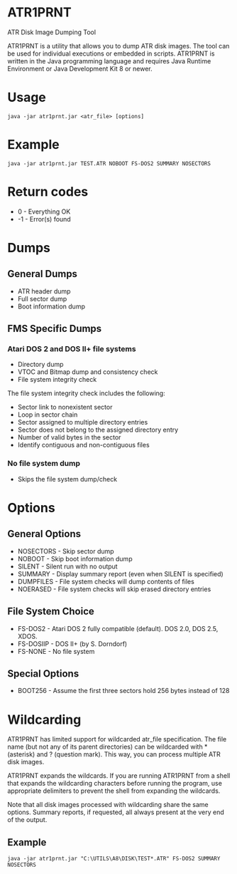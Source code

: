 # ATR1PRNT
ATR Disk Image Dumping Tool

ATR1PRNT is a utility that allows you to dump ATR disk images. The tool can
be used for individual executions or embedded in scripts. ATR1PRNT is written in the Java programming language and requires Java Runtime Environment or Java Development Kit 8 or newer.

# Usage
    java -jar atr1prnt.jar <atr_file> [options]

# Example
    java -jar atr1prnt.jar TEST.ATR NOBOOT FS-DOS2 SUMMARY NOSECTORS

# Return codes

*  0 - Everything OK
* -1 - Error(s) found

# Dumps

## General Dumps

* ATR header dump
* Full sector dump
* Boot information dump

## FMS Specific Dumps

### Atari DOS 2 and DOS II+ file systems

 * Directory dump
 * VTOC and Bitmap dump and consistency check
 * File system integrity check
 
The file system integrity check includes the following:

 * Sector link to nonexistent sector
 * Loop in sector chain
 * Sector assigned to multiple directory entries
 * Sector does not belong to the assigned directory entry
 * Number of valid bytes in the sector
 * Identify contiguous and non-contiguous files

### No file system dump

 * Skips the file system dump/check

# Options

## General Options

* NOSECTORS - Skip sector dump
* NOBOOT - Skip boot information dump
* SILENT - Silent run with no output
* SUMMARY - Display summary report (even when SILENT is specified)
* DUMPFILES - File system checks will dump contents of files
* NOERASED - File system checks will skip erased directory entries

## File System Choice

* FS-DOS2 - Atari DOS 2 fully compatible (default). DOS 2.0, DOS 2.5, XDOS.
* FS-DOSIIP - DOS II+ (by S. Dorndorf)
* FS-NONE - No file system

## Special Options

* BOOT256 - Assume the first three sectors hold 256 bytes instead of 128

# Wildcarding

ATR1PRNT has limited support for wildcarded atr_file specification. The file
name (but not any of its parent directories) can be wildcarded with * (asterisk) and ? (question mark).
This way, you can process multiple ATR disk images.

ATR1PRNT expands the wildcards. If you are running ATR1PRNT from a shell that
expands the wildcarding characters before running the program,
use appropriate delimiters to prevent the shell from expanding the wildcards.

Note that all disk images processed with wildcarding share the same options.
Summary reports, if requested, all always present at the very end of the output.


## Example

    java -jar atr1prnt.jar "C:\UTILS\A8\DISK\TEST*.ATR" FS-DOS2 SUMMARY NOSECTORS
